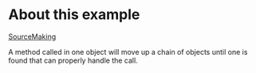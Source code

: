 About this example
============================

[SourceMaking](http://sourcemaking.com/design_patterns/chain_of_responsibility)

A method called in one object will move up a chain of objects until one is found that can properly handle the call.
